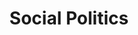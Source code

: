 ---
title: "Social Politics"
subtitle: ""
# metaTitle: "Introduce Official European English"
# metaDescription: "Lets introdice English as a second official language in every UE country"
---